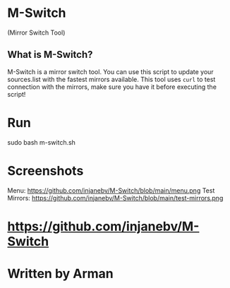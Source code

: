 # M-Switch
(Mirror Switch Tool)

## What is M-Switch?
M-Switch is a mirror switch tool. You can use this script to update your sources.list with the fastest mirrors available. This tool uses `curl` to test connection with the mirrors, make sure you have it before executing the script!

# Run
sudo bash m-switch.sh

# Screenshots
Menu:
https://github.com/injanebv/M-Switch/blob/main/menu.png
Test Mirrors:
https://github.com/injanebv/M-Switch/blob/main/test-mirrors.png

# https://github.com/injanebv/M-Switch
# Written by Arman
